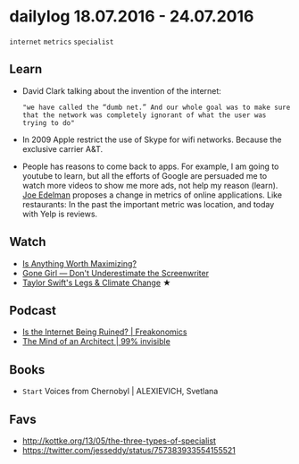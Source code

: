 # dailylog 18.07.2016 - 24.07.2016

`internet` `metrics` `specialist`

## Learn
- David Clark talking about the invention of the internet: 

  ```"we have called the “dumb net.” And our whole goal was to make sure that the network was completely ignorant of what the user was trying to do"```
- In 2009 Apple restrict the use of Skype for wifi networks. Because the exclusive carrier A&T. 
- People has reasons to come back to apps. For example, I am going to youtube to learn, but all the efforts of Google are persuaded me to watch more videos to show me more ads, not help my reason (learn). [Joe Edelman](http://nxhx.org/) proposes a change in metrics of online applications. Like restaurants: In the past the important metric was location, and today with Yelp is reviews. 

## Watch

- [Is Anything Worth Maximizing?](http://nxhx.org/maximizing/)
- [Gone Girl — Don't Underestimate the Screenwriter](https://www.youtube.com/watch?v=CF3lFPW4E1o)
- [Taylor Swift's Legs & Climate Change](https://www.youtube.com/watch?v=R45wnNkeuCA) ★

## Podcast

- [Is the Internet Being Ruined? | Freakonomics](http://freakonomics.com/podcast/internet/)
- [The Mind of an Architect | 99% invisible](http://99percentinvisible.org/episode/the-mind-of-an-architect/)

## Books

- `Start` Voices from Chernobyl | ALEXIEVICH, Svetlana

## Favs

- http://kottke.org/13/05/the-three-types-of-specialist
- https://twitter.com/jesseddy/status/757383933554155521

